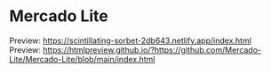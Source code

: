 # Mercado Lite

Preview: https://scintillating-sorbet-2db643.netlify.app/index.html  
Preview: https://htmlpreview.github.io/?https://github.com/Mercado-Lite/Mercado-Lite/blob/main/index.html
